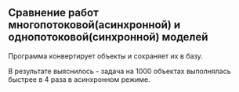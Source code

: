 ## Сравнение работ многопотоковой(асинхронной) и однопотоковой(синхронной) моделей

Программа конвертирует объекты и сохраняет их в базу.

В результате выяснилось - задача на 1000 объектах выполнялась быстрее в 4 раза в асинхронном режиме.

 